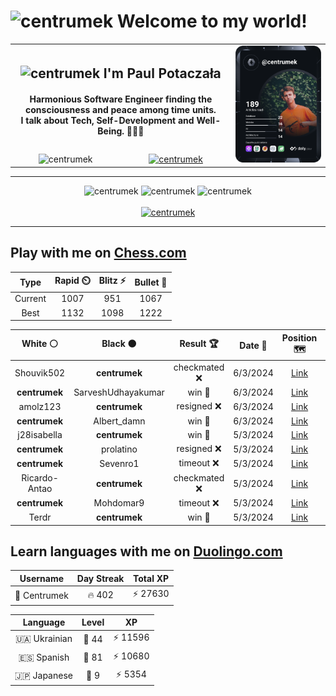 <h1>
  <img
    src="https://emojis.slackmojis.com/emojis/images/1531849430/4246/blob-sunglasses.gif"
    width="30"
    alt="centrumek"
  />
  Welcome to my world!
</h1>

<table>
  <tbody>
    <tr>
      <td align="center" width="70%" colspan="2">
        <h2>
          <img
            src="https://raw.githubusercontent.com/MartinHeinz/MartinHeinz/master/wave.gif"
            width="30px"
            alt="centrumek"
          />
          I'm Paul Potaczała
        </h2>
        <h4>
          Harmonious Software Engineer finding the consciousness and peace among time units.
          <br/>
          I talk about Tech, Self-Development and Well-Being. 🌿🧘🚀
        </h4>
      </td>
      <td width="30%" rowspan="2">
        <a href="https://app.daily.dev/centrumek">
          <img
            src="./devcard.svg"
            alt="centrumek"
          />
        </a>
      </td>
    </tr>
    <tr align="center">
      <td>
        <img
          src="https://komarev.com/ghpvc/?username=centrumek&label=visitors&color=0e75b6&style=flat"
          alt="centrumek"
        >
      </td>
      <td>
        <a href="https://stackoverflow.com/users/14496012/centrumek">
          <img
            src="https://stackoverflow.com/users/flair/14496012.png?theme=dark"
            alt="centrumek"
          >
        </a>
      </td>
    </tr>
  </tbody>
</table>

---
<div align="center">
  <img 
    src="https://github-readme-stats.vercel.app/api?username=centrumek&show_icons=true&count_private=true&theme=dark&hide_border=true&hide=issues,contribs&bg_color=00000000"
    alt="centrumek"
  />
  <img
    src="https://github-readme-stats.vercel.app/api/top-langs/?username=centrumek&layout=compact&hide_border=true&theme=dark&bg_color=00000000&langs_count=6&exclude_repo=air-statistic-app"
    alt="centrumek"
  />
  <img 
    src="https://github-readme-streak-stats.herokuapp.com?user=centrumek&theme=dark&hide_border=true&background=FFFFFF00"
    alt="centrumek"
  />
  <br/>
  <br/>
  <a href="https://www.buymeacoffee.com/centrumek">
    <img
      src="https://cdn.buymeacoffee.com/buttons/v2/default-orange.png"
      height="50"
      width="210"
      alt="centrumek"
    />
  </a>
</div>

---

## Play with me on [Chess.com](https://www.chess.com/member/centrumek)

<div align="center">
<!--START_SECTION:chessStats-->
<!-- Automatically generated with https://github.com/Balastrong/chess-stats-action -->

| Type | Rapid ⏲️ | Blitz ⚡ | Bullet 🔫 |
|:---:|:---:|:---:|:---:|
| Current | 1007 | 951 | 1067 |
| Best | 1132 | 1098 | 1222 |

| White ⚪ | Black ⚫ | Result 🏆 | Date 📅 | Position 🗺️ | Type 🕕 |
|:---:|:---:|:---:|:---:|:---:|:---:|
| Shouvik502 | **centrumek** | checkmated ❌ | 6/3/2024 | <a href="http://www.ee.unb.ca/cgi-bin/tervo/fen.pl?select=1k1r3r/pQ3ppp/B3p3/4P3/5P1q/2P5/Pb1N3P/RN3K1R b - -">Link</a> | Blitz |
| **centrumek** | SarveshUdhayakumar | win 🥇 | 6/3/2024 | <a href="http://www.ee.unb.ca/cgi-bin/tervo/fen.pl?select=8/8/8/4B3/5P2/6K1/8/2R3k1 b - -">Link</a> | Blitz |
| amolz123 | **centrumek** | resigned ❌ | 6/3/2024 | <a href="http://www.ee.unb.ca/cgi-bin/tervo/fen.pl?select=1R6/8/2r5/1Q6/P1k5/5P1p/7P/5K2 b - -">Link</a> | Blitz |
| **centrumek** | Albert_damn | win 🥇 | 6/3/2024 | <a href="http://www.ee.unb.ca/cgi-bin/tervo/fen.pl?select=r4rk1/p1q2pQp/4pB2/1P1pb3/8/8/2P3P1/R4R1K b - -">Link</a> | Blitz |
| j28isabella | **centrumek** | win 🥇 | 5/3/2024 | <a href="http://www.ee.unb.ca/cgi-bin/tervo/fen.pl?select=6k1/5p2/4b3/4R3/4P3/3P1PP1/1r5P/2r3K1 w - -">Link</a> | Blitz |
| **centrumek** | prolatino | resigned ❌ | 5/3/2024 | <a href="http://www.ee.unb.ca/cgi-bin/tervo/fen.pl?select=r4rk1/p2b1p2/4p1p1/2ppq2p/8/8/2P3R1/6RK w - -">Link</a> | Blitz |
| **centrumek** | Sevenro1 | timeout ❌ | 5/3/2024 | <a href="http://www.ee.unb.ca/cgi-bin/tervo/fen.pl?select=8/pkN5/2p5/Pp3p1p/1P2nPp1/3r2P1/1K5P/8 w - -">Link</a> | Bullet |
| Ricardo-Antao | **centrumek** | checkmated ❌ | 5/3/2024 | <a href="http://www.ee.unb.ca/cgi-bin/tervo/fen.pl?select=7r/8/2p3Qk/3b3p/8/3B4/PPP3P1/2K4R b - -">Link</a> | Bullet |
| **centrumek** | Mohdomar9 | timeout ❌ | 5/3/2024 | <a href="http://www.ee.unb.ca/cgi-bin/tervo/fen.pl?select=3b1k2/2p2ppp/p4P2/3q4/8/P5r1/KP6/8 w - -">Link</a> | Bullet |
| Terdr | **centrumek** | win 🥇 | 5/3/2024 | <a href="http://www.ee.unb.ca/cgi-bin/tervo/fen.pl?select=7r/8/8/k4P2/1p2P3/1K6/7p/7R w - -">Link</a> | Bullet |

<!--END_SECTION:chessStats-->
</div>

## Learn languages with me on [Duolingo.com](https://www.duolingo.com/profile/Centrumek)

<div align="center">
<!--START_SECTION:duolingoStats-->
<!-- Automatically generated with https://github.com/centrumek/duolingo-readme-stats-->

| Username | Day Streak | Total XP |
|:---:|:---:|:---:|
| 👤 Centrumek | 🔥 402 | ⚡ 27630 |

| Language | Level | XP |
|:---:|:---:|:---:|
| 🇺🇦 Ukrainian | 👑 44 | ⚡ 11596 |
| 🇪🇸 Spanish | 👑 81 | ⚡ 10680 |
| 🇯🇵 Japanese | 👑 9 | ⚡ 5354 |

<!--END_SECTION:duolingoStats-->
</div>
<!--
**centrumek/centrumek** is a ✨ _special_ ✨ repository because its `README.md` (this file) appears on your GitHub profile.

Here are some ideas to get you started:

- 🔭 I’m currently working on ...
- 🌱 I’m currently learning ...
- 👯 I’m looking to collaborate on ...
- 🤔 I’m looking for help with ...
- 💬 Ask me about ...
- 📫 How to reach me: ...
- 😄 Pronouns: ...
- ⚡ Fun fact: ...
-->
